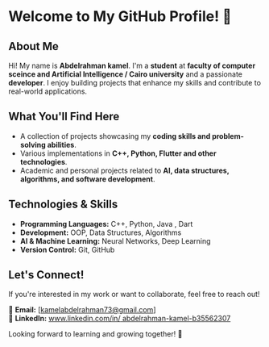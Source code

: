 # Welcome to My GitHub Profile! 👋

## About Me
Hi! My name is **Abdelrahman kamel**. I'm a **student** at **faculty of computer sceince and Artificial Intelligence / Cairo university** and a passionate **developer**. I enjoy building projects that enhance my skills and contribute to real-world applications.

## What You'll Find Here
- A collection of projects showcasing my **coding skills and problem-solving abilities**.
- Various implementations in **C++, Python, Flutter and other technologies**.
- Academic and personal projects related to **AI, data structures, algorithms, and software development**.

## Technologies & Skills
- **Programming Languages:** C++, Python, Java , Dart 
- **Development:** OOP, Data Structures, Algorithms  
- **AI & Machine Learning:** Neural Networks, Deep Learning  
- **Version Control:** Git, GitHub  

## Let's Connect!
If you're interested in my work or want to collaborate, feel free to reach out!

📧 **Email:** [kamelabdelrahman73@gmail.com]  
🔗 **LinkedIn:** [www.linkedin.com/in/
abdelrahman-kamel-b35562307](https://www.linkedin.com/in/your-profile)  

Looking forward to learning and growing together! 🚀
